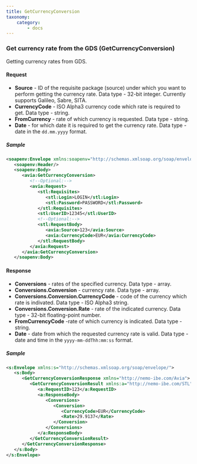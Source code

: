```yaml
---
title: GetCurrencyConversion
taxonomy:
    category:
        - docs
---
```


### Get currency rate from the GDS (GetCurrencyConversion)

Getting currency rates from GDS.

#### Request

-  **Source** - ID of the requisite package (source) under which you want to perform getting the currency rate. Data type - 32-bit integer. Currently supports Galileo, Sabre, SITA.
-  **CurrencyCode** - ISO Alpha3 currency code which rate is required to get. Data type - string.
-  **FromCurrency** - rate of which currency is requested. Data type - string.
-  **Date** - for which date it is required to get the currency rate. Data type - date in the <code>dd.mm.yyyy</code> format.

##### Sample

```xml
<soapenv:Envelope xmlns:soapenv="http://schemas.xmlsoap.org/soap/envelope/" xmlns:avia="http://nemo-ibe.com/Avia" xmlns:stl="http://nemo-ibe.com/STL">
   <soapenv:Header/>
   <soapenv:Body>
      <avia:GetCurrencyConversion>
         <!--Optional:-->
         <avia:Request>
            <stl:Requisites>
               <stl:Login>LOGIN</stl:Login>
               <stl:Password>PASSWORD</stl:Password>
            </stl:Requisites>
            <stl:UserID>12345</stl:UserID>
            <!--Optional:-->
            <stl:RequestBody>
               <avia:Source>123</avia:Source>
               <avia:CurrencyCode>EUR</avia:CurrencyCode>
            </stl:RequestBody>
         </avia:Request>
      </avia:GetCurrencyConversion>
   </soapenv:Body>
```

#### Response

-  **Conversions** - rates of the specified currency. Data type - array.
-  **Conversions.Conversion** - currency rate. Data type - array.
-  **Conversions.Conversion.CurrencyCode** - code of the currency which rate is indivated. Data type - ISO Alpha3 string.
-  **Conversions.Conversion.Rate** - rate of the indicated currency. Data type - 32-bit floating-point number.
-  **FromCurrencyCode** -rate of which currency is indicated. Data type - string.
-  **Date** - date from which the requested currency rate is valid. Data type - date and time in the <code>yyyy-mm-ddThh:mm:ss</code> format.

##### Sample

```xml
<s:Envelope xmlns:s="http://schemas.xmlsoap.org/soap/envelope/">
   <s:Body>
      <GetCurrencyConversionResponse xmlns="http://nemo-ibe.com/Avia">
         <GetCurrencyConversionResult xmlns:a="http://nemo-ibe.com/STL" xmlns:i="http://www.w3.org/2001/XMLSchema-instance">
            <a:RequestID>123</a:RequestID>
            <a:ResponseBody>
               <Conversions>
                  <Conversion>
                     <CurrencyCode>EUR</CurrencyCode>
                     <Rate>29.9137</Rate>
                  </Conversion>
               </Conversions>
            </a:ResponseBody>
         </GetCurrencyConversionResult>
      </GetCurrencyConversionResponse>
   </s:Body>
</s:Envelope>
```
